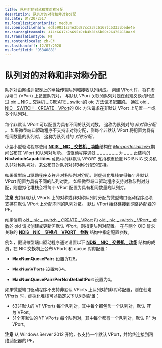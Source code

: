 ```yaml
---
title: 队列对的对称和非对称分配
description: 队列对的对称和非对称分配
ms.date: 04/20/2017
ms.localizationpriority: medium
ms.openlocfilehash: ed659031e34e3b327cc23ac6167bc5333cbede4e
ms.sourcegitcommit: 418e6617e2a695c9cb4b37b5b60e264760858acd
ms.translationtype: MT
ms.contentlocale: zh-CN
ms.lasthandoff: 12/07/2020
ms.locfileid: "96840889"
---
```

# <a name="symmetric-and-asymmetric-assignment-of-queue-pairs"></a>队列对的对称和非对称分配


队列对由网络适配器上的单独传输队列和接收队列组成。 创建 VPort 时，将在虚拟端口 (VPort) 上配置队列对。 与默认 VPort 关联的队列对是在创建交换机时通过 oid [ \_ NIC \_ 交换机 \_ CREATE \_ switch](./oid-nic-switch-create-switch.md)的 oid 方法请求配置的。 通过 oid [ \_ NIC \_ SWITCH \_ CREATE \_ VPort](./oid-nic-switch-create-vport.md)的 Oid 方法请求在非默认 VPort 上配置一个或多个队列对。

每个非默认 VPort 可以配置为具有不同的队列对数。 这称为队列对的 *非对称分配* 。 如果微型端口驱动程序不支持非对称分配，则每个非默认 VPort 将配置为具有相同数量的队列对。 这称为队列对的 *对称分配* 。

小型小型驱动程序使用 [**NDIS \_ NIC \_ 交换机 \_ 功能**](/windows-hardware/drivers/ddi/ntddndis/ns-ntddndis-_ndis_nic_switch_capabilities)结构在 [*MiniportInitializeEx*](/windows-hardware/drivers/ddi/ndis/nc-ndis-miniport_initialize)期间公布其 VPort 和队列对功能。 该驱动程序通过 \_ \_ \_ \_ \_ \_ \_ 为 \_ \_ \_ 此结构的 **NicSwitchCapabilities** 成员中的非默认 VPORT 支持标志设置 NDIS NIC 交换机头非对称队列对，来公布其对队列对非对称分配的支持。

如果微型端口驱动程序支持非对称队列对分配，则虚拟化堆栈会将每个非默认 VPort 配置为具有不同的队列对数。 如果微型端口驱动程序支持对称队列对分配，则虚拟化堆栈会将每个 VPort 配置为具有相同数量的队列对。

**注意**  支持非默认 VPorts 上的对称或非对称队列对分配的微型端口驱动程序必须支持在默认 VPort 上分配不同的队列对数。 默认 VPort 始终连接到网络适配器的 PF。

 

如果使用 [oid \_ nic \_ switch \_ CREATE \_ VPort](./oid-nic-switch-create-vport.md) 和 [oid \_ nic \_ switch \_ VPort \_ 参数](./oid-nic-switch-vport-parameters.md)的 oid 请求创建或更新非默认 VPort，则指定队列对配置。 在与两个 OID 请求关联的 [**NDIS \_ NIC \_ 交换机 \_ VPORT \_ 参数**](/windows-hardware/drivers/ddi/ntddndis/ns-ntddndis-_ndis_nic_switch_vport_parameters) 结构中指定配置参数。

例如，假设微型端口驱动程序通过设置以下 [**NDIS \_ NIC \_ 交换机 \_ 功能**](/windows-hardware/drivers/ddi/ntddndis/ns-ntddndis-_ndis_nic_switch_capabilities) 结构的成员，在 NIC 交换机上公布 VPorts 和 queue 对的配置：

-   **MaxNumQueuePairs** 设置为128。

-   **MaxNumVPorts** 设置为64。

-   **MaxNumQueuePairsPerNonDefaultPort** 设置为4。

如果微型端口驱动程序不支持非默认 VPorts 上队列对的非对称配置，则在创建 VPorts 时，虚拟化堆栈可以指定以下队列对配置：

-   63非默认的 VF VPorts 每个队列对，其中每个都包含一个队列对，默认 PF 为 VPort。
-   31个非默认的 VF VPorts 每个队列对，其中每个都有一个队列对，默认 PF 为 VPort。

**注意**  从 Windows Server 2012 开始，仅支持一个默认 VPort，并始终连接到网络适配器的 PF。

 

 

